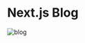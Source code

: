 # Next.js Blog

![blog](https://user-images.githubusercontent.com/43161245/153722725-65aa5801-5b36-4d73-bb73-979a5790368b.png)
